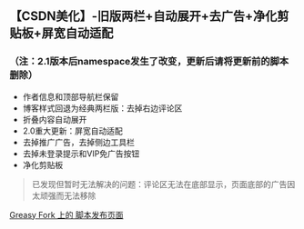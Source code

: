 ## 【CSDN美化】-旧版两栏+自动展开+去广告+净化剪贴板+屏宽自动适配

### （注：2.1版本后namespace发生了改变，更新后请将更新前的脚本删除）

* 作者信息和顶部导航栏保留
* 博客样式回退为经典两栏版：去掉右边评论区
* 折叠内容自动展开
* 2.0重大更新：屏宽自动适配
* 去掉推广广告，去掉侧边工具栏
* 去掉未登录提示和VIP免广告按钮
* 净化剪贴板

> 已发现但暂时无法解决的问题：评论区无法在底部显示，页面底部的广告因太顽强而无法移除

[Greasy Fork 上的 脚本发布页面](https://greasyfork.org/zh-CN/scripts/373974/versions/new)
